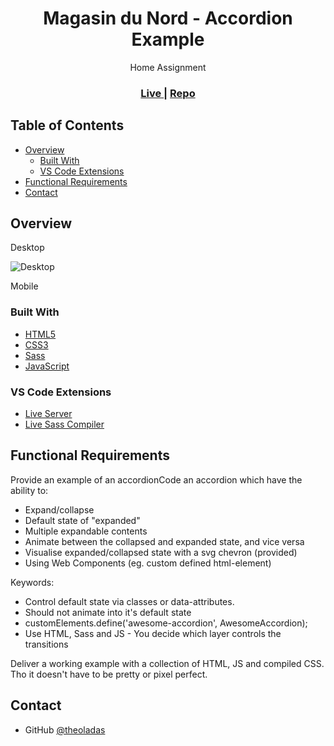 <h1 align="center">Magasin du Nord - Accordion Example</h1>

<div align="center">
   Home Assignment
</div>

<div align="center">
  <h3>
    <a href="https://theoladas.github.io/racing-post-jockey/">
      Live
    </a>
   <span> | </span>
       <a href="https://github.com/theoladas/racing-post-jockey">
      Repo
    </a>
  </h3>
</div>

<!-- TABLE OF CONTENTS -->

## Table of Contents

- [Overview](#overview)
  - [Built With](#built-with)
  - [VS Code Extensions](#vs-code-extensions)
- [Functional Requirements](#functional-requirements)
- [Contact](#contact)

<!-- OVERVIEW -->

## Overview

Desktop

![Desktop](https://user-images.githubusercontent.com/67963370/173121530-16942614-0e9a-4848-b9cd-384d6676f511.png)

Mobile


### Built With

- [HTML5](https://developer.mozilla.org/en-US/docs/Learn/Getting_started_with_the_web/HTML_basics)
- [CSS3](https://developer.mozilla.org/en-US/docs/Web/CSS)
- [Sass](https://sass-lang.com/)
- [JavaScript](https://developer.mozilla.org/en-US/docs/Web/JavaScript)

### VS Code Extensions

- [Live Server](https://marketplace.visualstudio.com/items?itemName=ritwickdey.LiveServer)
- [Live Sass Compiler](https://marketplace.visualstudio.com/items?itemName=ritwickdey.live-sass)

## Functional Requirements

Provide an example of an accordionCode an accordion which have the ability to:

- Expand/collapse
- Default state of "expanded"
- Multiple expandable contents
- Animate between the collapsed and expanded state, and vice versa
- Visualise expanded/collapsed state with a svg chevron (provided)
- Using Web Components (eg. <awesome-accordion> custom defined html-element)

Keywords:

- Control default state via classes or data-attributes.
- Should not animate into it's default state
- customElements.define('awesome-accordion', AwesomeAccordion);
- Use HTML, Sass and JS - You decide which layer controls the transitions

Deliver a working example with a collection of HTML, JS and compiled CSS.
Tho it doesn't have to be pretty or pixel perfect.


## Contact

- GitHub [@theoladas](https://github.com/theoladas)
